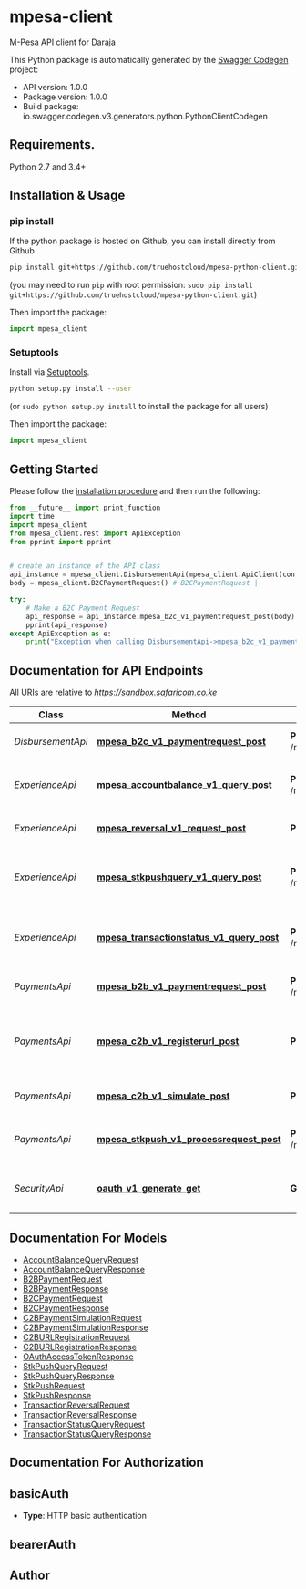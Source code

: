 # mpesa-client
M-Pesa API client for Daraja

This Python package is automatically generated by the [Swagger Codegen](https://github.com/swagger-api/swagger-codegen) project:

- API version: 1.0.0
- Package version: 1.0.0
- Build package: io.swagger.codegen.v3.generators.python.PythonClientCodegen

## Requirements.

Python 2.7 and 3.4+

## Installation & Usage
### pip install

If the python package is hosted on Github, you can install directly from Github

```sh
pip install git+https://github.com/truehostcloud/mpesa-python-client.git
```
(you may need to run `pip` with root permission: `sudo pip install git+https://github.com/truehostcloud/mpesa-python-client.git`)

Then import the package:
```python
import mpesa_client 
```

### Setuptools

Install via [Setuptools](http://pypi.python.org/pypi/setuptools).

```sh
python setup.py install --user
```
(or `sudo python setup.py install` to install the package for all users)

Then import the package:
```python
import mpesa_client
```

## Getting Started

Please follow the [installation procedure](#installation--usage) and then run the following:

```python
from __future__ import print_function
import time
import mpesa_client
from mpesa_client.rest import ApiException
from pprint import pprint


# create an instance of the API class
api_instance = mpesa_client.DisbursementApi(mpesa_client.ApiClient(configuration))
body = mpesa_client.B2CPaymentRequest() # B2CPaymentRequest | 

try:
    # Make a B2C Payment Request
    api_response = api_instance.mpesa_b2c_v1_paymentrequest_post(body)
    pprint(api_response)
except ApiException as e:
    print("Exception when calling DisbursementApi->mpesa_b2c_v1_paymentrequest_post: %s\n" % e)
```

## Documentation for API Endpoints

All URIs are relative to *https://sandbox.safaricom.co.ke*

Class | Method | HTTP request | Description
------------ | ------------- | ------------- | -------------
*DisbursementApi* | [**mpesa_b2c_v1_paymentrequest_post**](docs/DisbursementApi.md#mpesa_b2c_v1_paymentrequest_post) | **POST** /mpesa/b2c/v1/paymentrequest | Make a B2C Payment Request
*ExperienceApi* | [**mpesa_accountbalance_v1_query_post**](docs/ExperienceApi.md#mpesa_accountbalance_v1_query_post) | **POST** /mpesa/accountbalance/v1/query | Make an Account Balance query
*ExperienceApi* | [**mpesa_reversal_v1_request_post**](docs/ExperienceApi.md#mpesa_reversal_v1_request_post) | **POST** /mpesa/reversal/v1/request | Reverse an M-Pesa Transaction
*ExperienceApi* | [**mpesa_stkpushquery_v1_query_post**](docs/ExperienceApi.md#mpesa_stkpushquery_v1_query_post) | **POST** /mpesa/stkpushquery/v1/query | Query the status of a Lipa na M-Pesa Online Payment
*ExperienceApi* | [**mpesa_transactionstatus_v1_query_post**](docs/ExperienceApi.md#mpesa_transactionstatus_v1_query_post) | **POST** /mpesa/transactionstatus/v1/query | Query the Transaction Status of an M-Pesa Transaction
*PaymentsApi* | [**mpesa_b2b_v1_paymentrequest_post**](docs/PaymentsApi.md#mpesa_b2b_v1_paymentrequest_post) | **POST** /mpesa/b2b/v1/paymentrequest | Make a B2B Payment Request
*PaymentsApi* | [**mpesa_c2b_v1_registerurl_post**](docs/PaymentsApi.md#mpesa_c2b_v1_registerurl_post) | **POST** /mpesa/c2b/v1/registerurl | Register C2B Confirmation and Validation URLs
*PaymentsApi* | [**mpesa_c2b_v1_simulate_post**](docs/PaymentsApi.md#mpesa_c2b_v1_simulate_post) | **POST** /mpesa/c2b/v1/simulate | Simulate a C2B Payment
*PaymentsApi* | [**mpesa_stkpush_v1_processrequest_post**](docs/PaymentsApi.md#mpesa_stkpush_v1_processrequest_post) | **POST** /mpesa/stkpush/v1/processrequest | Initiate a Lipa na M-Pesa Online Payment
*SecurityApi* | [**oauth_v1_generate_get**](docs/SecurityApi.md#oauth_v1_generate_get) | **GET** /oauth/v1/generate | Generate an OAuth Access Token

## Documentation For Models

 - [AccountBalanceQueryRequest](docs/AccountBalanceQueryRequest.md)
 - [AccountBalanceQueryResponse](docs/AccountBalanceQueryResponse.md)
 - [B2BPaymentRequest](docs/B2BPaymentRequest.md)
 - [B2BPaymentResponse](docs/B2BPaymentResponse.md)
 - [B2CPaymentRequest](docs/B2CPaymentRequest.md)
 - [B2CPaymentResponse](docs/B2CPaymentResponse.md)
 - [C2BPaymentSimulationRequest](docs/C2BPaymentSimulationRequest.md)
 - [C2BPaymentSimulationResponse](docs/C2BPaymentSimulationResponse.md)
 - [C2BURLRegistrationRequest](docs/C2BURLRegistrationRequest.md)
 - [C2BURLRegistrationResponse](docs/C2BURLRegistrationResponse.md)
 - [OAuthAccessTokenResponse](docs/OAuthAccessTokenResponse.md)
 - [StkPushQueryRequest](docs/StkPushQueryRequest.md)
 - [StkPushQueryResponse](docs/StkPushQueryResponse.md)
 - [StkPushRequest](docs/StkPushRequest.md)
 - [StkPushResponse](docs/StkPushResponse.md)
 - [TransactionReversalRequest](docs/TransactionReversalRequest.md)
 - [TransactionReversalResponse](docs/TransactionReversalResponse.md)
 - [TransactionStatusQueryRequest](docs/TransactionStatusQueryRequest.md)
 - [TransactionStatusQueryResponse](docs/TransactionStatusQueryResponse.md)

## Documentation For Authorization


## basicAuth

- **Type**: HTTP basic authentication

## bearerAuth



## Author


